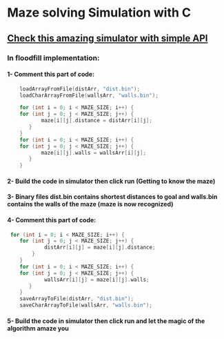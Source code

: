 ﻿# Maze solving Simulation with C
## [Check this amazing simulator with simple API](https://github.com/mackorone/mms-c)
### In floodfill implementation:
#### 1- Comment this part of code:
```c
    loadArrayFromFile(distArr, "dist.bin");
    loadCharArrayFromFile(wallsArr, "walls.bin");

    for (int i = 0; i < MAZE_SIZE; i++) {
    for (int j = 0; j < MAZE_SIZE; j++) {
           maze[i][j].distance = distArr[i][j];
       }
    }
    for (int i = 0; i < MAZE_SIZE; i++) {
    for (int j = 0; j < MAZE_SIZE; j++) {
           maze[i][j].walls = wallsArr[i][j];
       }
    }
```
#### 2- Build the code in simulator then click run (Getting to know the maze)
#### 3- Binary files dist.bin contains shortest distances to goal and walls.bin contains the walls of the maze (maze is now recognized)
#### 4- Comment this part of code:
```c
 for (int i = 0; i < MAZE_SIZE; i++) {
    for (int j = 0; j < MAZE_SIZE; j++) {
            distArr[i][j] = maze[i][j].distance;
        }
    }
    for (int i = 0; i < MAZE_SIZE; i++) {
    for (int j = 0; j < MAZE_SIZE; j++) {
            wallsArr[i][j] = maze[i][j].walls;
       }
    }
    saveArrayToFile(distArr, "dist.bin");
    saveCharArrayToFile(wallsArr, "walls.bin");
```
#### 5- Build the code in simulator then click run and let the magic of the algorithm amaze you
